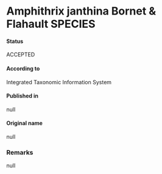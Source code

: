 # Amphithrix janthina Bornet & Flahault SPECIES

#### Status
ACCEPTED

#### According to
Integrated Taxonomic Information System

#### Published in
null

#### Original name
null

### Remarks
null
